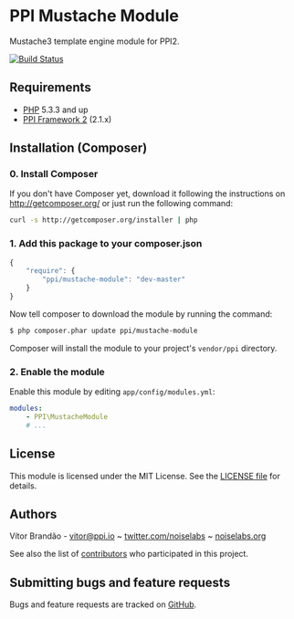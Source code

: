 PPI Mustache Module
=================

[@php]:     http://php.net/         "PHP: Hypertext Preprocessor"
[@ppi]:     http://ppi.io/          "PPI Framework - The PHP Meta Framework!"
[@mustache]:  http://www.mustache.net/  "The compiling PHP template engine"

Mustache3 template engine module for PPI2.

[![Build Status](https://secure.travis-ci.org/ppi/ppi-mustache-module.png)](http://travis-ci.org/ppi/ppi-mustache-module)

Requirements
------------

* [PHP][@php] 5.3.3 and up
* [PPI Framework 2][@ppi] (2.1.x)

Installation (Composer)
-----------------------

### 0. Install Composer

If you don't have Composer yet, download it following the instructions on
http://getcomposer.org/ or just run the following command:

``` bash
curl -s http://getcomposer.org/installer | php
```

### 1. Add this package to your composer.json

```js
{
    "require": {
        "ppi/mustache-module": "dev-master"
    }
}
```

Now tell composer to download the module by running the command:

``` bash
$ php composer.phar update ppi/mustache-module
```

Composer will install the module to your project's `vendor/ppi` directory.

### 2. Enable the module

Enable this module by editing `app/config/modules.yml`:

``` yml
modules:
    - PPI\MustacheModule
    # ...
```

License
-------

This module is licensed under the MIT License. See the [LICENSE file](https://github.com/ppi/ppi-mustache-module/blob/master/LICENSE) for details.

Authors
-------

Vítor Brandão - <vitor@ppi.io> ~ [twitter.com/noiselabs](http://twitter.com/noiselabs) ~ [noiselabs.org](http://noiselabs.org)

See also the list of [contributors](https://github.com/ppi/ppi-mustache-module/contributors) who participated in this project.

Submitting bugs and feature requests
------------------------------------

Bugs and feature requests are tracked on [GitHub](https://github.com/ppi/ppi-mustache-module/issues).